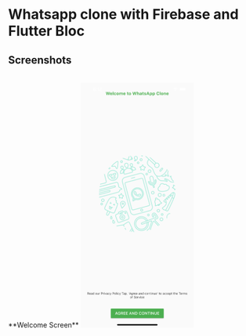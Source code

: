 # Whatsapp clone with Firebase and Flutter Bloc 



## Screenshots
<br>
 **Welcome Screen**

<img src="https://github.com/codelabs-live/whatsapp/blob/master/screenshots/welcome.png" height=500/>

